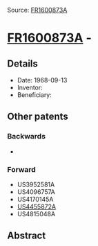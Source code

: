 Source: [FR1600873A](https://patents.google.com/patent/FR1600873A)

# [FR1600873A](FR1600873A.md) - 

## Details

* Date: 1968-09-13
* Inventor: 
* Beneficiary: 

## Other patents

### Backwards
 * 
### Forward
 * US3952581A
 * US4096757A
 * US4170145A
 * [US4455872A](US4455872A.md)
 * US4815048A
## Abstract

